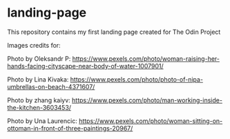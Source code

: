 # landing-page
This repository contains my first landing page created for The Odin Project

Images credits for:

Photo by Oleksandr P: https://www.pexels.com/photo/woman-raising-her-hands-facing-cityscape-near-body-of-water-1007901/

Photo by Lina Kivaka: https://www.pexels.com/photo/photo-of-nipa-umbrellas-on-beach-4371607/

Photo by zhang kaiyv: https://www.pexels.com/photo/man-working-inside-the-kitchen-3603453/

Photo by Una Laurencic: https://www.pexels.com/photo/woman-sitting-on-ottoman-in-front-of-three-paintings-20967/
